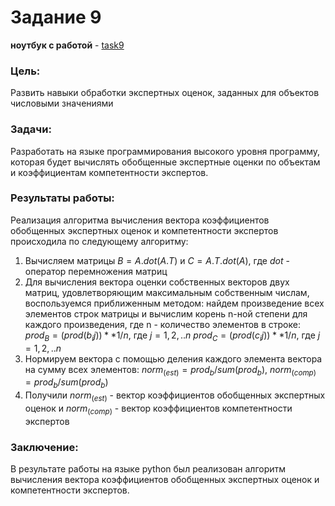 # Задание 9
**ноутбук с работой** - [task9](https://github.com/alkomarova/math_modeling/blob/task9/task9.ipynb)
### Цель:
Развить навыки обработки экспертных оценок, заданных для объектов числовыми значениями

### Задачи: 
Разработать на языке программирования высокого уровня программу, которая будет вычислять обобщенные
экспертные оценки по объектам и коэффициентам компетентности экспертов. 

### Результаты работы:

Реализация алгоритма вычисления вектора коэффициентов обобщенных
экспертных оценок и компетентности экспертов происходила по следующему алгоритму: 
1. Вычисляем матрицы $B = A.dot(A.T)$ и $C = A.T.dot(A)$, где $dot$ - оператор перемножения матриц
2. Для вычисления вектора оценки собственных векторов двух матриц, удовлетворяющим максимальным 
собственным числам, воспользуемся приближенным методом: найдем произведение всех элементов строк матрицы и вычислим корень n-ной степени
для каждого произведения, где n - количество элементов в строке:
   $prod_B = (prod(b_ij))**1/n$, где $j = {1,2,..n}$
   $prod_C = (prod(c_ij))**1/n$, где $j = {1,2,..n}$
5. Нормируем вектора с помощью деления каждого элемента вектора на сумму всех элементов:
$norm_(est) = prod_b/sum(prod_b)$, $norm_(comp) = prod_b/sum(prod_b)$
6. Получили $norm_(est)$ - вектор коэффициентов обобщенных
экспертных оценок и $norm_(comp)$ - вектор коэффициентов компетентности экспертов

### Заключение: 
В результате работы на языке python был реализован алгоритм вычисления вектора коэффициентов обобщенных
экспертных оценок и компетентности экспертов.